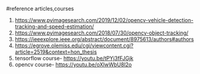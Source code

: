  #reference articles,courses

 1. https://www.pyimagesearch.com/2019/12/02/opencv-vehicle-detection-tracking-and-speed-estimation/
 2. https://www.pyimagesearch.com/2018/07/30/opencv-object-tracking/
 3. https://ieeexplore.ieee.org/abstract/document/8975613/authors#authors
 4. https://egrove.olemiss.edu/cgi/viewcontent.cgi?article=2519&context=hon_thesis 
 5. tensorflow course- https://youtu.be/tPYj3fFJGjk 
 6. opencv course- https://youtu.be/oXlwWbU8l2o
